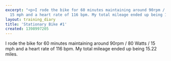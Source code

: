 ```yaml
---
excerpt: "<p>I rode the bike for 60 minutes maintaining around 90rpm / 80 Watts /
  15 mph and a heart rate of 116 bpm. My total mileage ended up being 15.22 miles.</p>"
layout: training_diary
title: 'Stationary Bike #1'
created: 1398997205
---
```

<p>I rode the bike for 60 minutes maintaining around 90rpm / 80 Watts / 15 mph and a heart rate of 116 bpm. My total mileage ended up being 15.22 miles.</p>
